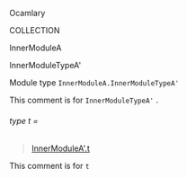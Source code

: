 Ocamlary

COLLECTION

InnerModuleA

InnerModuleTypeA'

Module type `InnerModuleA.InnerModuleTypeA'`

This comment is for `InnerModuleTypeA'` .

<a id="type-t"></a>

###### type t =

> [InnerModuleA'.t](Ocamlary.module-type-COLLECTION.InnerModuleA.InnerModuleA'.md#type-t)


This comment is for `t`